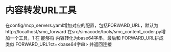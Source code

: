 # 内容转发URL工具
在config/mcp_servers.yaml增加对应的配置，包括FORWARD_URL，默认为http://localhost/smc_forward
在src/simacode/tools/smc_content_coder.py增加一个工具，1 在 能够将 内容转化为base64字串，最后和 FORWARD_URL拼成类似
FORWARD_URL?ct=<base64字串>
并返回连接
